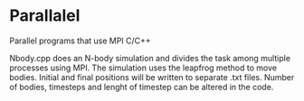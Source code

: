 # Parallalel
Parallel programs that use MPI C/C++

Nbody.cpp does an N-body simulation and divides the task among multiple processes using MPI. 
The simulation uses the leapfrog method to move bodies.
Initial and final positions will be written to separate .txt files.
Number of bodies, timesteps and lenght of timestep can be altered in the code.
